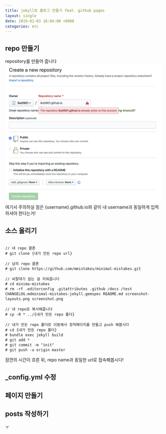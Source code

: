 ```yaml
---
title: jekyll로 블로그 만들기 feat. github pages
layout: single
date: 2019-01-03 16:04:00 +0900
categories: etc
---
```


## repo 만들기
repository를 만들어 줍니다
![repo 만들기](/assets/images/2019-01-03/200103180822.png)
여기서 주의하실 점은 {username}.github.io와 같이 내 username과 동일하게 입력하셔야 한다는거!  


## 소스 올리기
``` shell 

// 내 repo 클론
# git clone {내가 만든 repo url}

// 남의 repo 클론
# git clone https://github.com/mmistakes/minimal-mistakes.git

// 씨잘데기 없는 걸 지워줍니다
# cd minima-mistakes
# rm -rf .editorconfig .gitattributes .github /docs /test CHANGELOG.mdminimal-mistakes-jekyll.gemspec README.md screenshot-layouts.png screenshot.png

// 내 repo로 복사해줍니다
# cp -R * ../{내가 만든 repo 폴더}

// 내가 만든 repo 폴더로 이동해서 정적페이지를 만들고 push 해봅시다
# cd {내가 만든 repo 폴더}
# bundle exec jekyll build
# git add *
# git commit -m "init"
# git push -u origin master
```
잠깐의 시간이 흐른 뒤, repo name과 동일한 url로 접속해봅시다!


## _config.yml 수정

## 페이지 만들기

## posts 작성하기
ㅜ